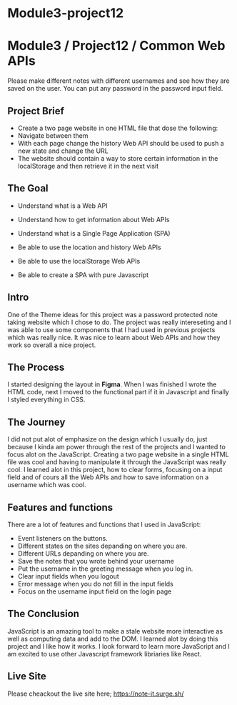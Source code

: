 # Module3-project12

# Module3 / Project12 / Common Web APIs 


Please make different notes with different usernames and see how they are saved on the user. You can put any password in the password input field.

## Project Brief

* Create a two page website in one HTML file that dose the following: 
* Navigate between them
* With each page change the history Web API should be used to push a new state and change the URL
* The website should contain a way to store certain information in the localStorage and then retrieve it in the next visit

## The Goal

* Understand what is a Web API
* Understand how to get information about Web APIs
* Understand what is a Single Page Application (SPA)

* Be able to use the location and history Web APIs
* Be able to use the localStorage Web APIs
* Be able to create a SPA with pure Javascript



## Intro

One of the Theme ideas for this project was a password protected note taking website which I chose to do. The project was really intereseting and I was able to use some components that I had used in previous projects which was really nice. It was nice to learn about Web APIs and how they work so overall a nice project. 

## The Process

I started designing the layout in <strong>Figma</strong>. When I was finished I wrote the HTML code, next I moved to the functional part if it in Javascript and finally I styled everything in CSS. 

## The Journey

I did not put alot of emphasize on the design which I usually do, just because I kinda am power through the rest of the projects and I wanted to focus alot on the JavaScript. Creating a two page website in a single HTML file was cool and having to manipulate it through the JavaScript was really cool. I learned alot in this project, how to clear forms, focusing on a input field and of cours all the Web APIs and how to save information on a username which was cool. 

## Features and functions

There are a lot of features and functions that I used in JavaScript:

* Event listeners on the buttons. 
* Different states on the sites depanding on where you are. 
* Different URLs depanding on where you are. 
* Save the notes that you wrote behind your username
* Put the username in the greeting message when you log in. 
* Clear input fields when you logout
* Error message when you do not fill in the input fields
* Focus on the username input field on the login page


## The Conclusion

JavaScript is an amazing tool to make a stale website more interactive as well as computing data and add to the DOM. I learned alot by doing this project and I like how it works. I look forward to learn more JavaScript and I am excited to use other Javascript framework libriaries like React.


## Live Site

Please cheackout the live site here;
https://note-it.surge.sh/